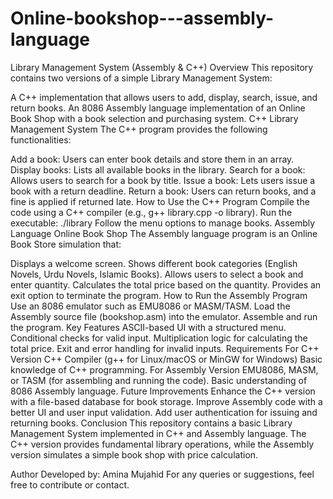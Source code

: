 # Online-bookshop---assembly-language
Library Management System (Assembly & C++)
Overview
This repository contains two versions of a simple Library Management System:

A C++ implementation that allows users to add, display, search, issue, and return books.
An 8086 Assembly language implementation of an Online Book Shop with a book selection and purchasing system.
C++ Library Management System
The C++ program provides the following functionalities:

Add a book: Users can enter book details and store them in an array.
Display books: Lists all available books in the library.
Search for a book: Allows users to search for a book by title.
Issue a book: Lets users issue a book with a return deadline.
Return a book: Users can return books, and a fine is applied if returned late.
How to Use the C++ Program
Compile the code using a C++ compiler (e.g., g++ library.cpp -o library).
Run the executable: ./library
Follow the menu options to manage books.
Assembly Language Online Book Shop
The Assembly language program is an Online Book Store simulation that:

Displays a welcome screen.
Shows different book categories (English Novels, Urdu Novels, Islamic Books).
Allows users to select a book and enter quantity.
Calculates the total price based on the quantity.
Provides an exit option to terminate the program.
How to Run the Assembly Program
Use an 8086 emulator such as EMU8086 or MASM/TASM.
Load the Assembly source file (bookshop.asm) into the emulator.
Assemble and run the program.
Key Features
ASCII-based UI with a structured menu.
Conditional checks for valid input.
Multiplication logic for calculating the total price.
Exit and error handling for invalid inputs.
Requirements
For C++ Version
C++ Compiler (g++ for Linux/macOS or MinGW for Windows)
Basic knowledge of C++ programming.
For Assembly Version
EMU8086, MASM, or TASM (for assembling and running the code).
Basic understanding of 8086 Assembly language.
Future Improvements
Enhance the C++ version with a file-based database for book storage.
Improve Assembly code with a better UI and user input validation.
Add user authentication for issuing and returning books.
Conclusion
This repository contains a basic Library Management System implemented in C++ and Assembly language. The C++ version provides fundamental library operations, while the Assembly version simulates a simple book shop with price calculation.

Author
Developed by: Amina Mujahid
For any queries or suggestions, feel free to contribute or contact. 





